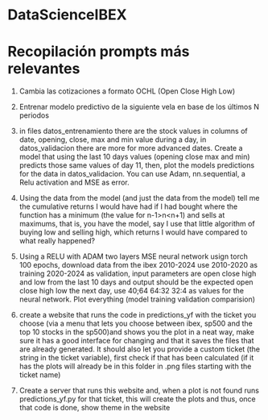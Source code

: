 # DataScienceIBEX

# Recopilación prompts más relevantes

1. Cambia las cotizaciones a formato OCHL (Open Close High Low)

2. Entrenar modelo predictivo de la siguiente vela en base de los últimos N periodos

3. in files datos_entrenamiento there are the stock values in columns of date, opening, close, max and min value during a day, in datos_validacion there are more for more advanced dates. Create a model that using the last 10 days values (opening close max and min) predicts those same values of day 11, then, plot the models predictions for the data in datos_validacion. You can use Adam, nn.sequential, a Relu activation and MSE as error.


4. Using the data from the model (and just the data from the model) tell me the cumulative returns I would have had if I had bought where  the function has a minimum (the value for n-1>n<n+1) and sells at maximums, that is, you have the model, say I use that little algorithm of buying low and selling high, which returns I would have compared to what really happened?

5. Using a RELU with ADAM two layers MSE neural network usign torch 100 epochs, download data from the ibex 2010-2024 use 2010-2020 as training 2020-2024 as validation, input parameters are  open close high and low from the last 10 days and output should be the expected open close high low the next day, use 40;64 64:32 32:4 as values for the neural network. Plot everything (model training validation comparision)

6. create a website that runs the code in predictions_yf with the ticket you choose (via a menu that lets you choose between ibex, sp500 and the top 10 stocks in the sp500)and shows you the plot in a neat way, make sure it has a good interface for changing and that it saves the files that are already generated. It should also let you provide a custom ticket (the string in the ticket variable), first check if that has been calculated (if it has the plots will already be in this folder in .png files starting with the ticket name)

5. Create a server that runs this website and, when a plot is not found runs predictions_yf.py for that ticket, this will create the plots and thus, once that code is done, show theme in the website